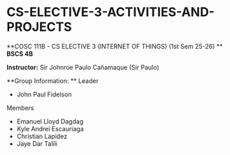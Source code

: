 # CS-ELECTIVE-3-ACTIVITIES-AND-PROJECTS
**COSC 111B - CS ELECTIVE 3 (INTERNET OF THINGS) (1st Sem 25-26) **
**BSCS 4B**

**Instructor:** Sir Johnroe Paulo Cañamaque (Sir Paulo)

**Group Information: **
Leader 
- John Paul Fidelson
  
Members
- Emanuel Lloyd Dagdag
- Kyle Andrei Escauriaga
- Christian Lapidez
- Jaye Dar Talili
  

